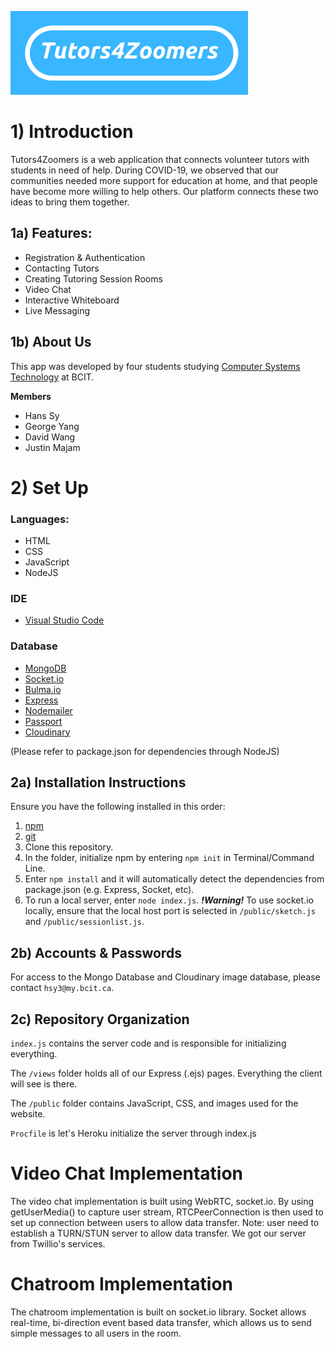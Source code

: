![Tutors4Zoomers Logo](https://github.com/hanssy130/COMP-2800-Team-DTC-13-Tutors4Zoomers/blob/master/public/resources/logo.png)

# 1) Introduction
Tutors4Zoomers is a web application that connects volunteer tutors with students in need of help. During COVID-19, we observed that our communities needed more support for education at home, and that people have become more willing to help others. Our platform connects these two ideas to bring them together.

## 1a) Features:
- Registration & Authentication
- Contacting Tutors
- Creating Tutoring Session Rooms
- Video Chat
- Interactive Whiteboard
- Live Messaging

## 1b) About Us
This app was developed by four students studying [Computer Systems Technology](https://www.bcit.ca/study/programs/5500dipma) at BCIT.

**Members**
* Hans Sy
* George Yang
* David Wang
* Justin Majam

# 2) Set Up

### Languages:
* HTML
* CSS
* JavaScript
* NodeJS

### IDE
* [Visual Studio Code](https://code.visualstudio.com/)

### Database
* [MongoDB](http://mongodb.com/)
* [Socket.io](https://socket.io/)
* [Bulma.io](https://bulma.io/)
* [Express](https://expressjs.com/)
* [Nodemailer](https://nodemailer.com/about/)
* [Passport](http://www.passportjs.org/docs/)
* [Cloudinary](https://cloudinary.com/)

(Please refer to package.json for dependencies through NodeJS)

## 2a) Installation Instructions
Ensure you have the following installed in this order:
1. [npm](https://www.npmjs.com/get-npm)
2. [git](https://git-scm.com/downloads)
3. Clone this repository.
4. In the folder, initialize npm by entering `npm init` in Terminal/Command Line.
5. Enter `npm install` and it will automatically detect the dependencies from package.json (e.g. Express, Socket, etc).
6. To run a local server, enter `node index.js`.
***!Warning!*** To use socket.io locally, ensure that the local host port is selected in `/public/sketch.js` and `/public/sessionlist.js`. 

## 2b) Accounts & Passwords
For access to the Mongo Database and Cloudinary image database, please contact `hsy3@my.bcit.ca`.

## 2c) Repository Organization
`index.js` contains the server code and is responsible for initializing everything.

The `/views` folder holds all of our Express (.ejs) pages. Everything the client will see is there.

The `/public` folder contains JavaScript, CSS, and images used for the website.

`Procfile` is let's Heroku initialize the server through index.js

# Video Chat Implementation
The video chat implementation is built using WebRTC, socket.io. By using getUserMedia() to capture user stream, RTCPeerConnection is then used to set up connection between users to allow data transfer. Note: user need to establish a TURN/STUN server to allow data transfer. We got our server from Twillio's services.

# Chatroom Implementation
The chatroom implementation is built on socket.io library. Socket allows real-time, bi-direction event based data transfer, which allows us to send simple messages to all users in the room.
